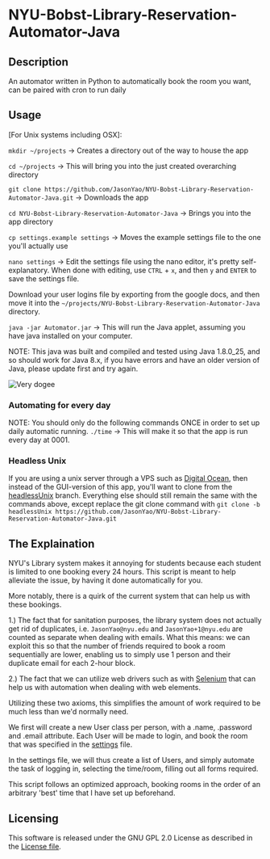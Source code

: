 # NYU-Bobst-Library-Reservation-Automator-Java

## Description
An automator written in Python to automatically book the room you want, can be paired with cron to run daily

## Usage
[For Unix systems including OSX]:

`mkdir ~/projects` -> Creates a directory out of the way to house the app

`cd ~/projects` -> This will bring you into the just created overarching directory

`git clone https://github.com/JasonYao/NYU-Bobst-Library-Reservation-Automator-Java.git` -> Downloads the app

`cd NYU-Bobst-Library-Reservation-Automator-Java` -> Brings you into the app directory

`cp settings.example settings` -> Moves the example settings file to the one you'll actually use

`nano settings` -> Edit the settings file using the nano editor, it's pretty self-explanatory. When done with editing, use `CTRL` + `x`, and then `y` and `ENTER` to save the settings file.

Download your user logins file by exporting from the google docs, and then move it into the `~/projects/NYU-Bobst-Library-Reservation-Automator-Java` directory.

`java -jar Automator.jar` -> This will run the Java applet, assuming you have java installed on your computer.

NOTE: This java was built and compiled and tested using Java 1.8.0_25, and so should work for Java 8.x, if you have errors and have an older version of Java, please update first and try again.

![Very dogee](https://raw.github.com/JasonYao/NYU-Bobst-Library-Reservation-Automator-Java/master/img/dogee.jpg)

### Automating for every day
NOTE: You should only do the following commands ONCE in order to set up daily automatic running.
`./time` -> This will make it so that the app is run every day at 0001.

### Headless Unix
If you are using a unix server through a VPS such as [Digital Ocean](https://digitalocean.com), then instead of the GUI-version of this app, you'll want to clone from the 
[headlessUnix](https://github.com/JasonYao/NYU-Bobst-Library-Reservation-Automator-Java/tree/headlessUnix) branch. Everything else should still remain the same with the commands above, except 
replace the git clone command with `git clone -b headlessUnix https://github.com/JasonYao/NYU-Bobst-Library-Reservation-Automator-Java.git`

## The Explaination
NYU's Library system makes it annoying for students because each student is limited to one booking every 24 hours.
This script is meant to help alleviate the issue, by having it done automatically for you.

More notably, there is a quirk of the current system that can help us with these bookings.

1.) The fact that for sanitation purposes, the library system does not actually get rid
	of duplicates, i.e. `JasonYao@nyu.edu` and `JasonYao+1@nyu.edu` are counted as separate
	when dealing with emails. What this means: we can exploit this so that the number of
	friends required to book a room sequentially are lower, enabling us to simply use 1
	person and their duplicate email for each 2-hour block.

2.) The fact that we can utilize web drivers such as with [Selenium](https://selenium-python.readthedocs.org) that can
	help us with automation when dealing with web elements.

Utilizing these two axioms, this simplifies the amount of work required to be much less than we'd normally need.

We first will create a new User class per person, with a .name, .password and .email attribute. Each User will be made to login, and book the room
that was specified in the [settings](settings.py) file.

In the settings file, we will thus create a list of Users, and simply automate the task of logging in, selecting the time/room,
filling out all forms required.

This script follows an optimized approach, booking rooms in the order of an arbitrary 'best' time that I have set up beforehand.

## Licensing
This software is released under the GNU GPL 2.0 License as described in the [License file](LICENSE).
